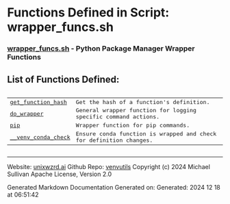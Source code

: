 # Functions Defined in Script: wrapper_funcs.sh



### [wrapper_funcs.sh](/docs/shdoc/bin/shinclude/scripts/wrapper_funcs.sh.md) - Python Package Manager Wrapper Functions



## List of Functions Defined:



<pre><table>
<tr><td><a href="functions/get_function_hash.md">get_function_hash</a></td><td>Get the hash of a function's definition.</td></tr>
<tr><td><a href="functions/do_wrapper.md">do_wrapper</a></td><td>General wrapper function for logging specific command actions.</td></tr>
<tr><td><a href="functions/pip.md">pip</a></td><td>Wrapper function for pip commands.</td></tr>
<tr><td><a href="functions/__venv_conda_check.md">__venv_conda_check</a></td><td>Ensure conda function is wrapped and check for definition changes.</td></tr>
</table></pre>

---

Website: [unixwzrd.ai](https://unixwzrd.ai)
Github Repo: [venvutils](https://github.com/unixwzrd/venvutils)
Copyright (c) 2024 Michael Sullivan
Apache License, Version 2.0

Generated Markdown Documentation
Generated on: Generated: 2024 12 18 at 06:51:42
